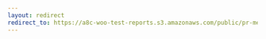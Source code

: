 ```yaml
---
layout: redirect
redirect_to: https://a8c-woo-test-reports.s3.amazonaws.com/public/pr-merge/43568/e2e/index.html
---
```

